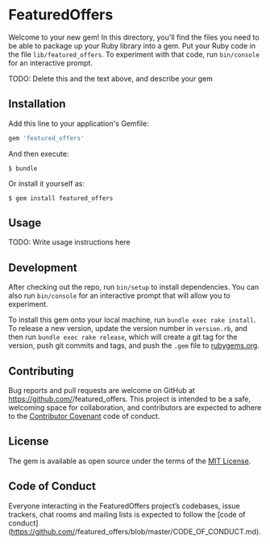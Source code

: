 # FeaturedOffers

Welcome to your new gem! In this directory, you'll find the files you need to be able to package up your Ruby library into a gem. Put your Ruby code in the file `lib/featured_offers`. To experiment with that code, run `bin/console` for an interactive prompt.

TODO: Delete this and the text above, and describe your gem

## Installation

Add this line to your application's Gemfile:

```ruby
gem 'featured_offers'
```

And then execute:

    $ bundle

Or install it yourself as:

    $ gem install featured_offers

## Usage

TODO: Write usage instructions here

## Development

After checking out the repo, run `bin/setup` to install dependencies. You can also run `bin/console` for an interactive prompt that will allow you to experiment.

To install this gem onto your local machine, run `bundle exec rake install`. To release a new version, update the version number in `version.rb`, and then run `bundle exec rake release`, which will create a git tag for the version, push git commits and tags, and push the `.gem` file to [rubygems.org](https://rubygems.org).

## Contributing

Bug reports and pull requests are welcome on GitHub at https://github.com/<github username>/featured_offers. This project is intended to be a safe, welcoming space for collaboration, and contributors are expected to adhere to the [Contributor Covenant](http://contributor-covenant.org) code of conduct.

## License

The gem is available as open source under the terms of the [MIT License](http://opensource.org/licenses/MIT).

## Code of Conduct

Everyone interacting in the FeaturedOffers project’s codebases, issue trackers, chat rooms and mailing lists is expected to follow the [code of conduct](https://github.com/<github username>/featured_offers/blob/master/CODE_OF_CONDUCT.md).
